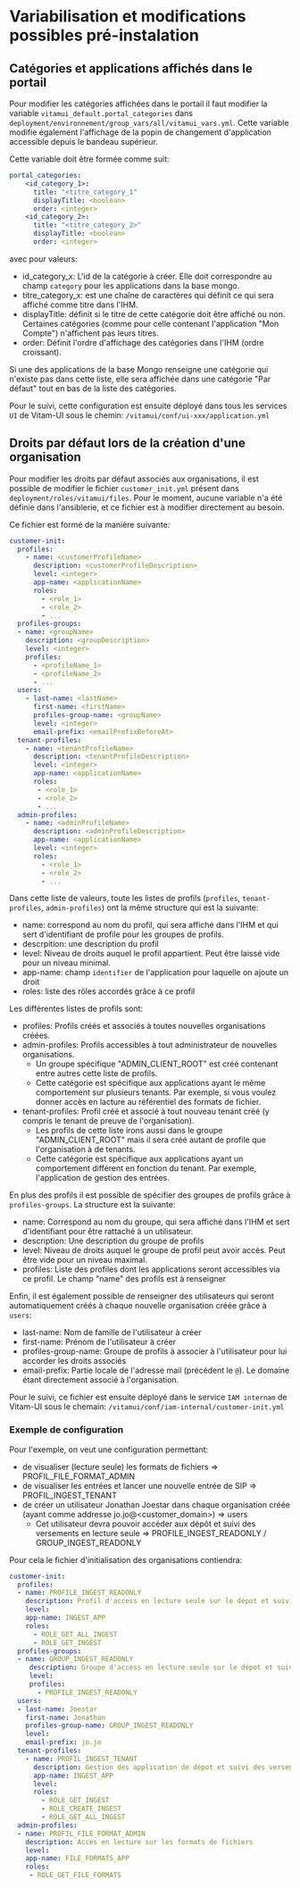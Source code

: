 # Variabilisation et modifications possibles pré-instalation

## Catégories et applications affichés dans le portail

Pour modifier les catégories affichées dans le portail il faut modifier la variable `vitamui_default.portal_categories` dans `deployment/environnement/group_vars/all/vitamui_vars.yml`.
Cette variable modifie également l'affichage de la popin de changement d'application accessible depuis le bandeau supérieur.

Cette variable doit être formée comme suit:
```yaml
portal_categories:
    <id_category_1>:
      title: "<titre_category_1"
      displayTitle: <boolean>
      order: <integer>
    <id_category_2>:
      title: "<titre_category_2>"
      displayTitle: <boolean>
      order: <integer>
```
avec pour valeurs:
* id_category_x: L'id de la catégorie à créer. Elle doit correspondre au champ `category` pour les applications dans la base mongo.
* titre_category_x: est une chaîne de caractères qui définit ce qui sera affiché comme titre dans l'IHM.
* displayTitle: définit si le titre de cette catégorie doit être affiché ou non. Certaines catégories (comme pour celle contenant l'application "Mon Compte") n'affichent pas leurs titres.
* order: Définit l'ordre d'affichage des catégories dans l'IHM (ordre croissant).

Si une des applications de la base Mongo renseigne une catégorie qui n'existe pas dans cette liste, elle sera affichée dans une catégorie "Par défaut" tout en bas de la liste des catégories.

Pour le suivi, cette configuration est ensuite déployé dans tous les services `UI` de Vitam-UI sous le chemin: `/vitamui/conf/ui-xxx/application.yml`

## Droits par défaut lors de la création d'une organisation

Pour modifier les droits par défaut associés aux organisations, il est possible de modifier le fichier `customer_init.yml` présent dans `deployment/roles/vitamui/files`.
Pour le moment, aucune variable n'a été définie dans l'ansiblerie, et ce fichier est à modifier directement au besoin.

Ce fichier est formé de la manière suivante:
```yaml
customer-init:
  profiles:
    - name: <customerProfileName>
      description: <customerProfileDescription>
      level: <integer>
      app-name: <applicationName>
      roles:
        - <role_1>
        - <role_2>
        - ...
  profiles-groups:
  - name: <groupName>
    description: <groupDescription>
    level: <integer>
    profiles:
      - <profileName_1>
      - <profileName_2>
      - ...
  users:
    - last-name: <lastName>
      first-name: <firstName>
      profiles-group-name: <groupName>
      level: <integer>
      email-prefix: <emailPrefixBeforeAt>
  tenant-profiles:
    - name: <tenantProfileName>
      description: <tenantProfileDescription>
      level: <integer>
      app-name: <applicationName>
      roles:
       - <role_1>
       - <role_2>
       - ...
  admin-profiles:
    - name: <adminProfileName>
      description: <adminProfileDescription>
      app-name: <applicationName>
      level: <integer>
      roles:
        - <role_1>
        - <role_2>
        - ...
```

Dans cette liste de valeurs, toute les listes de profils (`profiles`, `tenant-profiles`, `admin-profiles`) ont la même structure qui est la suivante:
* name: correspond au nom du profil, qui sera affiché dans l'IHM et qui sert d'identifiant de profile pour les groupes de profils.
* descrpition: une description du profil
* level: Niveau de droits auquel le profil appartient. Peut être laissé vide pour un niveau minimal.
* app-name: champ `identifier` de l'application pour laquelle on ajoute un droit
* roles: liste des rôles accordés grâce à ce profil

Les différentes listes de profils sont:
* profiles: Profils créés et associés à toutes nouvelles organisations créées.
* admin-profiles: Profils accessibles à tout administrateur de nouvelles organisations. 
    * Un groupe spécifique "ADMIN_CLIENT_ROOT" est créé contenant entre autres cette liste de profils.
    * Cette catégorie est spécifique aux applications ayant le même comportement sur plusieurs tenants. Par exemple, si vous voulez donner accès en lacture au référentiel des formats de fichier.
* tenant-profiles: Profil créé et associé à tout nouveau tenant créé (y compris le tenant de preuve de l'organisation).
    * Les profils de cette liste irons aussi dans le groupe "ADMIN_CLIENT_ROOT" mais il sera créé autant de profile que l'organisation à de tenants.
    * Cette catégorie est spécifique aux applications ayant un comportement différent en fonction du tenant. Par exemple, l'application de gestion des entrées.

En plus des profils il est possible de spécifier des groupes de profils grâce à `profiles-groups`. La structure est la suivante:
* name: Correspond au nom du groupe, qui sera affiché dans l'IHM et sert d'identifiant pour être rattaché à un utilisateur.
* description: Une description du groupe de profils
* level: Niveau de droits auquel le groupe de profil peut avoir accès. Peut être vide pour un niveau maximal.
* profiles: Liste des profiles dont les applications seront accessibles via ce profil. Le champ "name" des profils est à renseigner

Enfin, il est également possible de renseigner des utilisateurs qui seront automatiquement créés à chaque nouvelle organisation créée grâce à `users`:
* last-name: Nom de famille de l'utilisateur à créer
* first-name: Prénom de l'utilisateur à créer
* profiles-group-name: Groupe de profils à associer à l'utilisateur pour lui accorder les droits associés
* email-prefix: Partie locale de l'adresse mail (précédent le `@`). Le domaine étant directement associé à l'organisation.

Pour le suivi, ce fichier est ensuite déployé dans le service `IAM internam` de Vitam-UI sous le chemain: `/vitamui/conf/iam-internal/customer-init.yml`

### Exemple de configuration

Pour l'exemple, on veut une configuration permettant:
* de visualiser (lecture seule) les formats de fichiers => PROFIL_FILE_FORMAT_ADMIN
* de visualiser les entrées et lancer une nouvelle entrée de SIP => PROFIL_INGEST_TENANT
* de créer un utilisateur Jonathan Joestar dans chaque organisation créée (ayant comme addresse jo.jo@<customer_domain>) => users
    * Cet utilisateur devra pouvoir accéder aux dépôt et suivi des versements en lecture seule => PROFILE_INGEST_READONLY / GROUP_INGEST_READONLY

Pour cela le fichier d'initialisation des organisations contiendra:
```yaml
customer-init:
  profiles:
  - name: PROFILE_INGEST_READONLY
    description: Profil d'access en lecture seule sur le dépot et suivi des versements
    level:
    app-name: INGEST_APP
    roles:
      - ROLE_GET_ALL_INGEST
      - ROLE_GET_INGEST
  profiles-groups:
  - name: GROUP_INGEST_READONLY
     description: Groupe d'access en lecture seule sur le dépot et suivi des versements
     level:
     profiles:
       - PROFILE_INGEST_READONLY
  users:
  - last-name: Joestar
    first-name: Jonathan
    profiles-group-name: GROUP_INGEST_READONLY
    level:
    email-prefix: jo.jo
  tenant-profiles:
    - name: PROFIL_INGEST_TENANT
      description: Gestion des application de dépot et suivi des versements
      app-name: INGEST_APP
      level:
      roles:
        - ROLE_GET_INGEST
        - ROLE_CREATE_INGEST
        - ROLE_GET_ALL_INGEST
  admin-profiles:
  - name: PROFIL_FILE_FORMAT_ADMIN
    description: Accès en lecture sur les formats de fichiers
    level:
    app-name: FILE_FORMATS_APP
    roles:
     - ROLE_GET_FILE_FORMATS

```
